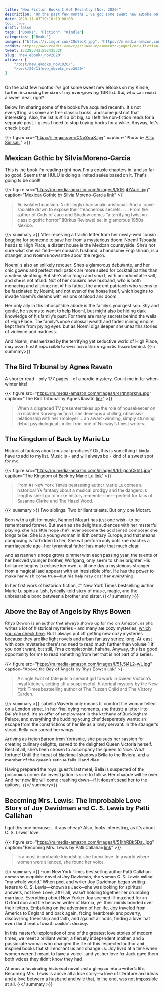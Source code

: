 ```yaml
---
title: "New Fiction Books I Got Recently [Nov. 2020]"
description: "On the past few months I've got some sweet new eBooks on my Kindle, further increasing the size of my ever-growing TBR list. But, who can resist a sweet deal, right?"
date: 2020-11-03T19:18:19-08:00
toc: true
draft: false
tags: ["Books", "Fiction", "Kindle"]
categories: ["Books"]
images: ["https://i.imgur.com/CQoSeqX.jpg", "https://m.media-amazon.com/images/I/51FIj4YAurL.jpg"]
reddit: https://www.reddit.com/r/geekosaur/comments/jnqmel/new_fiction_books_i_got_recently_nov_2020/
tweet: 1323853421502435328
slug: "new_ebooks_nov2020"
aliases: [
    "/post/new_ebooks_nov2020/",
    "/post/20/11/new_ebooks_nov2020/"
]
---
```


On the past few months I've got some sweet new eBooks on my Kindle, further increasing the size of my ever-growing TBR list. But, who can resist a sweet deal, right?

Below I'm sharing some of the books I've acquired recently. It's not everything, as some are free classic books, and some just not that interesting. Also, the list is still a bit big, so I left the non-fiction reads for a separate post. I guess I need to stop buying books for a while. Anyway, let's check it out!

{{< figure src="https://i.imgur.com/CQoSeqX.jpg" caption="Photo by [Aliis Sinisalu](https://unsplash.com/@aliissinisalu?utm_source=unsplash&amp;utm_medium=referral&amp;utm_content=creditCopyText)" >}}

<!--more-->

## Mexican Gothic by Silvia Moreno-Garcia

This is the book I'm reading right now. I'm a couple chapters in, and so far so good. Seems that HULU is doing a limited series based on it. That's going to be cool!!

{{< figure src="https://m.media-amazon.com/images/I/51FIj4YAurL.jpg" caption="Mexican Gothic by Silvia Moreno-Garcia [link](https://amzn.to/3oXvkjx)" >}}

> An isolated mansion. A chillingly charismatic aristocrat. And a brave socialite drawn to expose their treacherous secrets. . . . From the author of Gods of Jade and Shadow comes “a terrifying twist on classic gothic horror” (Kirkus Reviews) set in glamorous 1950s Mexico.

{{< summary >}}
After receiving a frantic letter from her newly-wed cousin begging for someone to save her from a mysterious doom, Noemí Taboada heads to High Place, a distant house in the Mexican countryside. She’s not sure what she will find—her cousin’s husband, a handsome Englishman, is a stranger, and Noemí knows little about the region.   
 
Noemí is also an unlikely rescuer: She’s a glamorous debutante, and her chic gowns and perfect red lipstick are more suited for cocktail parties than amateur sleuthing. But she’s also tough and smart, with an indomitable will, and she is not afraid: Not of her cousin’s new husband, who is both menacing and alluring; not of his father, the ancient patriarch who seems to be fascinated by Noemí; and not even of the house itself, which begins to invade Noemi’s dreams with visions of blood and doom.
 
Her only ally in this inhospitable abode is the family’s youngest son. Shy and gentle, he seems to want to help Noemí, but might also be hiding dark knowledge of his family’s past. For there are many secrets behind the walls of High Place. The family’s once colossal wealth and faded mining empire kept them from prying eyes, but as Noemí digs deeper she unearths stories of violence and madness. 
 
And Noemí, mesmerized by the terrifying yet seductive world of High Place, may soon find it impossible to ever leave this enigmatic house behind.
{{</ summary>}}

## The Bird Tribunal by Agnes Ravatn

A shorter read - only 177 pages - of a nordic mystery. Count me in for when winter hits!

{{< figure src="https://m.media-amazon.com/images/I/41NhhprkhiL.jpg" caption="The Bird Tribunal by Agnes Ravatn [link](https://amzn.to/3mRotXe)" >}}

> When a disgraced TV presenter takes up the role of housekeeper on an isolated Norwegian fjord, she develops a chilling, obsessive relationship with her employer … an award-winning, simply stunning debut psychological thriller from one of Norway’s finest writers.

## The Kingdom of Back by Marie Lu

Historical fantasy about musical prodigies? Ok, this is something I kinda have to add to my list. Music is - and will always be - kind of a sweet spot for me.

{{< figure src="https://m.media-amazon.com/images/I/61LgcnCkhtL.jpg" caption="The Kingdom of Back by Marie Lu [link](https://amzn.to/328Hexa)" >}}

> From #1 New York Times bestselling author Marie Lu comes a historical YA fantasy about a musical prodigy and the dangerous lengths she'll go to make history remember her--perfect for fans of Susanna Clarke and The Hazel Wood.

{{< summary >}}
Two siblings. Two brilliant talents. But only one Mozart.

Born with a gift for music, Nannerl Mozart has just one wish--to be remembered forever. But even as she delights audiences with her masterful playing, she has little hope she'll ever become the acclaimed composer she longs to be. She is a young woman in 18th century Europe, and that means composing is forbidden to her. She will perform only until she reaches a marriageable age--her tyrannical father has made that much clear.

And as Nannerl's hope grows dimmer with each passing year, the talents of her beloved younger brother, Wolfgang, only seem to shine brighter. His brilliance begins to eclipse her own, until one day a mysterious stranger from a magical land appears with an irresistible offer. He has the power to make her wish come true--but his help may cost her everything.

In her first work of historical fiction, #1 New York Times bestselling author Marie Lu spins a lush, lyrically-told story of music, magic, and the unbreakable bond between a brother and sister.
{{</ summary >}}  

## Above the Bay of Angels by Rhys Bowen

Rhys Bowen is an author that always shows up for me on Amazon, as she writes a lot of historical mysteries - and many are cozy mysteries, [which you can check here](https://cozy-mystery.com/rhys-bowen.html). But I always put off getting new cozy mysteries because they are like light novels and urban fantasy series: long. At least with cozy mysteries there's no need to read much further than volume 1 if you don't want, but still, I'm a completionist, hahaha. Anyway, this is a good opportunity for me to read something from her that is not part of a series.

{{< figure src="https://m.media-amazon.com/images/I/51J5j4L2-wL.jpg" caption="Above the Bay of Angels by Rhys Bowen [link](https://amzn.to/34SCGgo)" >}}

> A single twist of fate puts a servant girl to work in Queen Victoria’s royal kitchen, setting off a suspenseful, historical mystery by the New York Times bestselling author of The Tuscan Child and The Victory Garden.

{{< summary >}}
Isabella Waverly only means to comfort the woman felled on a London street. In her final dying moments, she thrusts a letter into Bella’s hand. It’s an offer of employment in the kitchens of Buckingham Palace, and everything the budding young chef desperately wants: an escape from the constrictions of her life as a lowly servant. In the stranger’s stead, Bella can spread her wings.

Arriving as Helen Barton from Yorkshire, she pursues her passion for creating culinary delights, served to the delighted Queen Victoria herself. Best of all, she’s been chosen to accompany the queen to Nice. What fortune! Until the threat of blackmail shadows Bella to the Riviera, and a member of the queen’s retinue falls ill and dies.

Having prepared the royal guest’s last meal, Bella is suspected of the poisonous crime. An investigation is sure to follow. Her charade will be over. And her new life will come crashing down—if it doesn’t send her to the gallows.
{{</ summary>}}  

## Becoming Mrs. Lewis: The Improbable Love Story of Joy Davidman and C. S. Lewis by Patti Callahan

I got this one because... it was cheap? Also, looks interesting, as it's about C. S. Lewis' love.

{{< figure src="https://m.media-amazon.com/images/I/51KhRBk5DsL.jpg" caption="Becoming Mrs. Lewis by Patti Callahan [link](https://amzn.to/34SCGgo)" >}}

> In a most improbable friendship, she found love. In a world where women were silenced, she found her voice.

{{< summary >}}
From New York Times bestselling author Patti Callahan comes an exquisite novel of Joy Davidman, the woman C. S. Lewis called “my whole world.” When poet and writer Joy Davidman began writing letters to C. S. Lewis—known as Jack—she was looking for spiritual answers, not love. Love, after all, wasn’t holding together her crumbling marriage. Everything about New Yorker Joy seemed ill-matched for an Oxford don and the beloved writer of Narnia, yet their minds bonded over their letters. Embarking on the adventure of her life, Joy traveled from America to England and back again, facing heartbreak and poverty, discovering friendship and faith, and against all odds, finding a love that even the threat of death couldn’t destroy.

In this masterful exploration of one of the greatest love stories of modern times, we meet a brilliant writer, a fiercely independent mother, and a passionate woman who changed the life of this respected author and inspired books that still enchant us and change us. Joy lived at a time when women weren’t meant to have a voice—and yet her love for Jack gave them both voices they didn’t know they had.

At once a fascinating historical novel and a glimpse into a writer’s life, Becoming Mrs. Lewis is above all a love story—a love of literature and ideas and a love between a husband and wife that, in the end, was not impossible at all.
{{</ summary >}}
